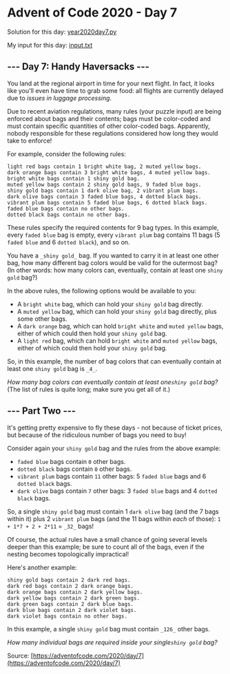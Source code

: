 # Advent of Code 2020 - Day 7

Solution for this day: [year2020day7.py](year2020day7.py)

My input for this day: [input.txt](input.txt)

## \--- Day 7: Handy Haversacks ---

You land at the regional airport in time for your next flight. In fact, it
looks like you'll even have time to grab some food: all flights are currently
delayed due to _issues in luggage processing_.

Due to recent aviation regulations, many rules (your puzzle input) are being
enforced about bags and their contents; bags must be color-coded and must
contain specific quantities of other color-coded bags. Apparently, nobody
responsible for these regulations considered how long they would take to
enforce!

For example, consider the following rules:

    
    
    light red bags contain 1 bright white bag, 2 muted yellow bags.
    dark orange bags contain 3 bright white bags, 4 muted yellow bags.
    bright white bags contain 1 shiny gold bag.
    muted yellow bags contain 2 shiny gold bags, 9 faded blue bags.
    shiny gold bags contain 1 dark olive bag, 2 vibrant plum bags.
    dark olive bags contain 3 faded blue bags, 4 dotted black bags.
    vibrant plum bags contain 5 faded blue bags, 6 dotted black bags.
    faded blue bags contain no other bags.
    dotted black bags contain no other bags.
    

These rules specify the required contents for 9 bag types. In this example,
every `faded blue` bag is empty, every `vibrant plum` bag contains 11 bags (5
`faded blue` and 6 `dotted black`), and so on.

You have a `_shiny gold_` bag. If you wanted to carry it in at least one other
bag, how many different bag colors would be valid for the outermost bag? (In
other words: how many colors can, eventually, contain at least one `shiny
gold` bag?)

In the above rules, the following options would be available to you:

  * A `bright white` bag, which can hold your `shiny gold` bag directly.
  * A `muted yellow` bag, which can hold your `shiny gold` bag directly, plus some other bags.
  * A `dark orange` bag, which can hold `bright white` and `muted yellow` bags, either of which could then hold your `shiny gold` bag.
  * A `light red` bag, which can hold `bright white` and `muted yellow` bags, either of which could then hold your `shiny gold` bag.

So, in this example, the number of bag colors that can eventually contain at
least one `shiny gold` bag is `_4_`.

_How many bag colors can eventually contain at least one`shiny gold` bag?_
(The list of rules is quite long; make sure you get all of it.)

## \--- Part Two ---

It's getting pretty expensive to fly these days - not because of ticket
prices, but because of the ridiculous number of bags you need to buy!

Consider again your `shiny gold` bag and the rules from the above example:

  * `faded blue` bags contain `0` other bags.
  * `dotted black` bags contain `0` other bags.
  * `vibrant plum` bags contain `11` other bags: 5 `faded blue` bags and 6 `dotted black` bags.
  * `dark olive` bags contain `7` other bags: 3 `faded blue` bags and 4 `dotted black` bags.

So, a single `shiny gold` bag must contain 1 `dark olive` bag (and the 7 bags
within it) plus 2 `vibrant plum` bags (and the 11 bags within _each_ of
those): `1 + 1*7 + 2 + 2*11` = `_32_` bags!

Of course, the actual rules have a small chance of going several levels deeper
than this example; be sure to count all of the bags, even if the nesting
becomes topologically impractical!

Here's another example:

    
    
    shiny gold bags contain 2 dark red bags.
    dark red bags contain 2 dark orange bags.
    dark orange bags contain 2 dark yellow bags.
    dark yellow bags contain 2 dark green bags.
    dark green bags contain 2 dark blue bags.
    dark blue bags contain 2 dark violet bags.
    dark violet bags contain no other bags.
    

In this example, a single `shiny gold` bag must contain `_126_` other bags.

_How many individual bags are required inside your single`shiny gold` bag?_



Source: [https://adventofcode.com/2020/day/7](https://adventofcode.com/2020/day/7)

